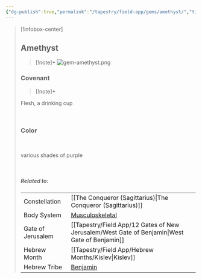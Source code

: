 ```yaml
---
{"dg-publish":true,"permalink":"/tapestry/field-app/gems/amethyst/","title":"Amethyst","tags":["covenants/gems/"],"dgHomeLink":true,"dgEnableSearch":true}
---
```


> [!infobox-center] 
> ## Amethyst
> > [!note]+
> ![gem-amethyst.png](/img/user/File%20Vault/Field%20App/gems/gem-amethyst.png)
>  ### Covenant
>> [!note]+ 
>  <p class="note first">Flesh, a drinking cup</p>
>  <br>
> 
>  ### Color
>  <br>
><p class="note first"> various shades of purple </p><br>
> 
> ##### Related to:
> <p class="note first" p style="margin-bottom: 16px;">
><p class="note third">
>
> |             |        |
> | --- | --- |
> | Constellation | [[The Conqueror (Sagittarius)\|The Conqueror (Sagittarius)]]                              |
> | Body System    | <a href="musculoskeletal system" data-href="musculoskeletal system" class="internal-link">Musculoskeletal</a> |
> | Gate of Jerusalem  | [[Tapestry/Field App/12 Gates of New Jerusalem/West Gate of Benjamin\|West Gate of Benjamin]]                                         |
> |   Hebrew Month   | [[Tapestry/Field App/Hebrew Months/Kislev\|Kislev]]                                  |
> | Hebrew Tribe | <a href="Tribe of Benjamin" data-href="Tribe of Benjamin" class="internal-link">Benjamin</a>
